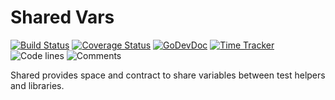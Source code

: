 # Shared Vars

[![Build Status](https://github.com/bool64/shared/workflows/test-unit/badge.svg)](https://github.com/bool64/shared/actions?query=branch%3Amaster+workflow%3Atest-unit)
[![Coverage Status](https://codecov.io/gh/bool64/shared/branch/master/graph/badge.svg)](https://codecov.io/gh/bool64/shared)
[![GoDevDoc](https://img.shields.io/badge/dev-doc-00ADD8?logo=go)](https://pkg.go.dev/github.com/bool64/shared)
[![Time Tracker](https://wakatime.com/badge/github/bool64/shared.svg)](https://wakatime.com/badge/github/bool64/shared)
![Code lines](https://sloc.xyz/github/bool64/shared/?category=code)
![Comments](https://sloc.xyz/github/bool64/shared/?category=comments)

Shared provides space and contract to share variables between test helpers and libraries.
